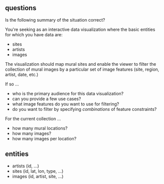 ## questions

Is the following summary of the situation correct?

You're seeking as an interactive data visualization where the basic entities for which you have data are:
  * sites
  * artists
  * images

The visualization should map mural sites and enable the viewer to filter the
collection of mural images by a particular set of image features (site, region,
artist, date, etc.)

If so ...

* who is the primary audience for this data visualization?
* can you provide a few use cases?
* what image features do you want to use for filtering?
* do you want to filter by specifying *combinations* of feature constraints?

For the current collection ...

* how many mural locations?
* how many images?
* how many images per location?


## entities

* artists (id, ...)
* sites (id, lat, lon, type, ...)
* images (id, artist, site, ...)
